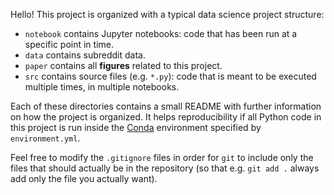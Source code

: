 Hello! This project is organized with a typical data science project structure:

- `notebook` contains Jupyter notebooks: code that has been run at a specific point in time.
- `data` contains subreddit data.
- `paper` contains all **figures** related to this project.
- `src` contains source files (e.g. `*.py`): code that is meant to be executed multiple times, in multiple notebooks.

Each of these directories contains a small README with further information on how the project is organized. It helps reproducibility if all Python code in this project is run inside the [Conda](https://docs.conda.io/en/latest/) environment specified by `environment.yml`.

Feel free to modify the `.gitignore` files in order for `git` to include only the files that should actually be in the repository (so that e.g. `git add .` always add only the file you actually want).
